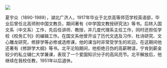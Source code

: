 ![](https://s2.loli.net/2022/09/01/i6HzGwSRhuUjLPf.png)

夏宇众（1890-1989），湖北广济人，1917年毕业于北京高等师范学校英语部，毕业后曾任北高师附中国文教员，期间著有《中学国文教授研究法》等书。后转入国文系（中文系）工作，先后任讲师、教授，并几度代理系主任工作，同时还担任学校《校务汇刊》的编辑工作。在国文系他曾开设了历代文选及习作、杜诗研究、文心雕龙研究，修辞学等必修或选修课，他的课当时非常受学生的欢迎。在这期间他还著有《修辞学大纲》等书。北平沦陷期间，他拒绝日伪的高薪聘请，宁肯到薪金较少的私立辅仁大学兼课，表现了一个爱国知识分子的高风亮节。北平解放后，他继续在我校任教，1951年以后退休。